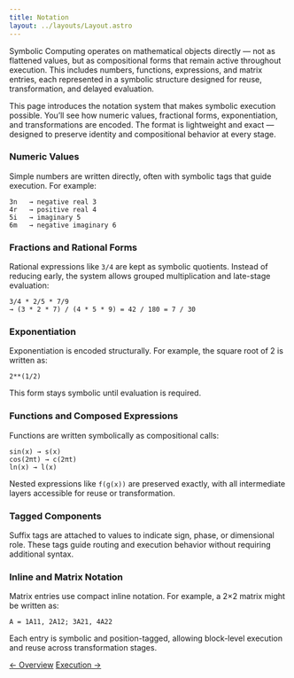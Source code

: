 ```yaml
---
title: Notation 
layout: ../layouts/Layout.astro
---
```


Symbolic Computing operates on mathematical objects directly — not as flattened values, but as compositional forms that remain active throughout execution. This includes numbers, functions, expressions, and matrix entries, each represented in a symbolic structure designed for reuse, transformation, and delayed evaluation.

This page introduces the notation system that makes symbolic execution possible. You’ll see how numeric values, fractional forms, exponentiation, and transformations are encoded. The format is lightweight and exact — designed to preserve identity and compositional behavior at every stage.

### Numeric Values

Simple numbers are written directly, often with symbolic tags that guide execution. For example:

```
3n   → negative real 3
4r   → positive real 4
5i   → imaginary 5
6m   → negative imaginary 6
```

### Fractions and Rational Forms

Rational expressions like `3/4` are kept as symbolic quotients. Instead of reducing early, the system allows grouped multiplication and late-stage evaluation:

```
3/4 * 2/5 * 7/9
→ (3 * 2 * 7) / (4 * 5 * 9) = 42 / 180 = 7 / 30
```

### Exponentiation

Exponentiation is encoded structurally. For example, the square root of 2 is written as:

```
2**(1/2)
```

This form stays symbolic until evaluation is required.

### Functions and Composed Expressions

Functions are written symbolically as compositional calls:

```
sin(x) → s(x)
cos(2πt) → c(2πt)
ln(x) → l(x)
```

Nested expressions like `f(g(x))` are preserved exactly, with all intermediate layers accessible for reuse or transformation.

### Tagged Components

Suffix tags are attached to values to indicate sign, phase, or dimensional role. These tags guide routing and execution behavior without requiring additional syntax.

### Inline and Matrix Notation

Matrix entries use compact inline notation. For example, a 2×2 matrix might be written as:

```
A = 1A11, 2A12; 3A21, 4A22
```

Each entry is symbolic and position-tagged, allowing block-level execution and reuse across transformation stages.




<div class="hidden sm:flex justify-between mt-12 text-sm font-medium">
  <a href="/" class="link-nav-soft">← Overview</a>
  <a href="/execution" class="link-nav-soft">Execution →</a>
</div>
